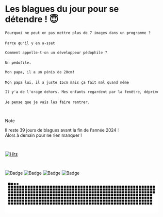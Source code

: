 
<h1>Les blagues du jour pour se détendre ! 😇</h1>

```diff
Pourquoi ne peut on pas mettre plus de 7 images dans un programme ?

Parce qu'il y en a-sset
```

```diff
Comment appelle-t-on un développeur pédophile ?

Un pédofile.
```

```diff
Mon papa, il a un pénis de 20cm!

Mon papa lui, il a juste 15cm mais ça fait mal quand même
```

```diff
Il y'a de l'orage dehors. Mes enfants regardent par la fenêtre, déprimes. Il me font de la peine...

Je pense que je vais les faire rentrer.
```

<br/>

> [!NOTE]
> Il reste 39 jours de blagues avant la fin de l'année 2024 ! <br/>
> Alors à demain pour ne rien manquer !

<br/>


[![Hits](https://hits.seeyoufarm.com/api/count/incr/badge.svg?url=https%3A%2F%2Fgithub.com%2FClems02%2Fhit-counter&count_bg=%23003E80&title_bg=%235C9FE1&icon=powershell.svg&icon_color=%23FFFFFF&title=Visite&edge_flat=false)](https://hits.seeyoufarm.com)


<br/>


![Badge](https://img.shields.io/badge/Last%20updated%20on-white?style=for-the-badge&logo=clockify)   ![Badge](https://img.shields.io/badge/23/11-white?style=for-the-badge) ![Badge](https://img.shields.io/badge/at-white?style=for-the-badge) ![Badge](https://img.shields.io/badge/03:05-white?style=for-the-badge)


<p align="center">
 <img width="1000" src="assets/github-snake.svg" alt="snake"/>
</p>
